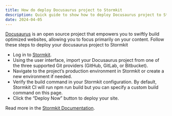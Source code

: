 ```yaml
---
title: How do deploy Docusaurus project to Stormkit
description: Quick guide to show how to deploy Docusaurus project to Stormkit
date: 2024-04-05
---
```


[Docusaurus](https://docusaurus.io/) is an open source project that empowers you to swiftly build optimized websites, allowing you to focus primarily on your content. Follow these steps to deploy your docusaurus project to Stormkit

- Log in to [Stormkit](https://app.stormkit.io/).
- Using the user interface, import your Docusaurus project from one of the three supported Git providers (GitHub, GitLab, or Bitbucket).
- Navigate to the project’s production environment in Stormkit or create a new environment if needed.
- Verify the build command in your Stormkit configuration. By default, Stormkit CI will run npm run build but you can specify a custom build command on this page.
- Click the “Deploy Now” button to deploy your site.

Read more in the [Stormkit Documentation](/docs/welcome/getting-started).
